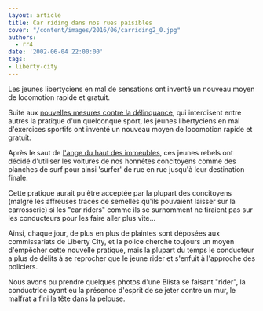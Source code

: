 ```yaml
---
layout: article
title: Car riding dans nos rues paisibles
cover: "/content/images/2016/06/carriding2_0.jpg"
authors:
  - rr4
date: '2002-06-04 22:00:00'
tags:
- liberty-city
---
```


Les jeunes libertyciens en mal de sensations ont inventé un nouveau moyen de locomotion rapide et gratuit.

Suite aux [nouvelles mesures contre la délinquance](/2002/05/24/nouvelles-mesures-contre-la-delinquance/), qui interdisent entre autres la pratique d'un quelconque sport, les jeunes libertyciens en mal d'exercices sportifs ont inventé un nouveau moyen de locomotion rapide et gratuit.

Après le saut de [l'ange du haut des immeubles](/2002/05/29/base-jumping-entre-les-immeubles/), ces jeunes rebels ont décidé d'utiliser les voitures de nos honnêtes concitoyens comme des planches de surf pour ainsi 'surfer' de rue en rue jusqu'à leur destination finale.

Cette pratique aurait pu être acceptée par la plupart des concitoyens (malgré les affreuses traces de semelles qu'ils pouvaient laisser sur la carrosserie) si les "car riders" comme ils se surnomment ne tiraient pas sur les conducteurs pour les faire aller plus vite...

Ainsi, chaque jour, de plus en plus de plaintes sont déposées aux commissariats de Liberty City, et la police cherche toujours un moyen d'empêcher cette nouvelle pratique, mais la plupart du temps le conducteur a plus de délits à se reprocher que le jeune rider et s'enfuit à l'approche des policiers.

Nous avons pu prendre quelques photos d'une Blista se faisant "rider", la conductrice ayant eu la présence d'esprit de se jeter contre un mur, le malfrat a fini la tête dans la pelouse.